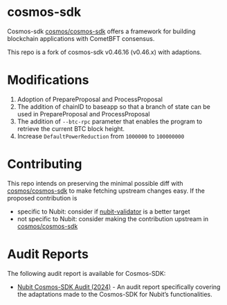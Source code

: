 # cosmos-sdk

Cosmos-sdk [cosmos/cosmos-sdk](https://github.com/cosmos/cosmos-sdk) offers a framework for building blockchain applications with CometBFT consensus.

This repo is a fork of cosmos-sdk v0.46.16 (v0.46.x) with adaptions.

# Modifications
1. Adoption of PrepareProposal and ProcessProposal
1. The addition of chainID to baseapp so that a branch of state can be used in PrepareProposal and ProcessProposal
1. The addition of  `--btc-rpc` parameter that enables the program to retrieve the current BTC block height.
1. Increase `DefaultPowerReduction` from `1000000` to `100000000`

# Contributing
This repo intends on preserving the minimal possible diff with [cosmos/cosmos-sdk](https://github.com/cosmos/cosmos-sdk) to make fetching upstream changes easy. If the proposed contribution is
- specific to Nubit: consider if [nubit-validator](https://github.com/RiemaLabs/nubit-validator) is a better target
- not specific to Nubit: consider making the contribution upstream in [cosmos/cosmos-sdk](https://github.com/cosmos/cosmos-sdk)

# Audit Reports
The following audit report is available for Cosmos-SDK:
- [Nubit Cosmos-SDK Audit (2024)](./docs/audit/Nubit-Cosmos-SDK_Audit_2024.pdf) - An audit report specifically covering the adaptations made to the Cosmos-SDK for Nubit’s functionalities.